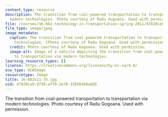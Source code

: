 ```yaml
---
content_type: resource
description: The transition from coal-powered transportation to transportation via
  modern technologies. Photo courtesy of Radu Gogoana. Used with permission.
file: /courses/16-682-technology-in-transportation-spring-2011/47828ca9d738aff02e7815b564b8add5_16-682s11-th.jpg
file_type: image/jpeg
image_metadata:
  caption: The transition from coal-powered transportation to transportation via modern
    technologies. (Photo courtesy of Radu Gogoana. Used with permission.)
  credit: Photo courtesy of Radu Gogoana. Used with permission.
  image-alt: Image of a vehicle depicting the transition from coal-powered transportation
    to transportation via modern technologies.
learning_resource_types: []
license: https://creativecommons.org/licenses/by-nc-sa/4.0/
ocw_type: OCWImage
resourcetype: Image
title: 16-682s11-th.jpg
uid: 47828ca9-d738-aff0-2e78-15b564b8add5
---
```

The transition from coal-powered transportation to transportation via modern technologies. Photo courtesy of Radu Gogoana. Used with permission.